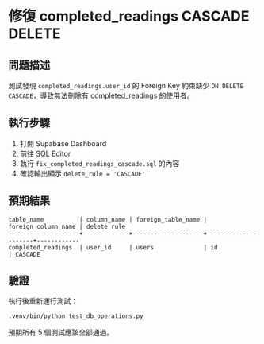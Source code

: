 # 修復 completed_readings CASCADE DELETE

## 問題描述

測試發現 `completed_readings.user_id` 的 Foreign Key 約束缺少 `ON DELETE CASCADE`，導致無法刪除有 completed_readings 的使用者。

## 執行步驟

1. 打開 Supabase Dashboard
2. 前往 SQL Editor
3. 執行 `fix_completed_readings_cascade.sql` 的內容
4. 確認輸出顯示 `delete_rule = 'CASCADE'`

## 預期結果

```
table_name          | column_name | foreign_table_name | foreign_column_name | delete_rule
--------------------+-------------+--------------------+---------------------+------------
completed_readings  | user_id     | users              | id                  | CASCADE
```

## 驗證

執行後重新運行測試：
```bash
.venv/bin/python test_db_operations.py
```

預期所有 5 個測試應該全部通過。
